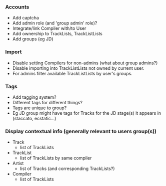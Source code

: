 ### Accounts ###
- Add captcha
- Add admin role (and 'group admin' role)?
- Integrate/link Compiler with/to User
- Add ownership to TrackLists, TrackListLists
- Add groups (eg JD)


### Import
- Disable setting Compilers for non-admins (what about group admins?)
- Disable importing into TrackListLists not owned by current user.
- For admins filter available TrackListLists by user's groups.


### Tags
- Add tagging system?
- Different tags for different things?
- Tags are unique to group?
- Eg JD group might have tags for Tracks for the JD stage(s) it appears in (staccato, ecstatic...)


### Display contextual info (generally relevant to users group(s))
- Track
  - list of TrackLists
- TrackList
  - list of TrackLists by same compiler
- Artist
  - list of Tracks (and corresponding TrackLists?)
- Compiler
  - list of TrackLists
